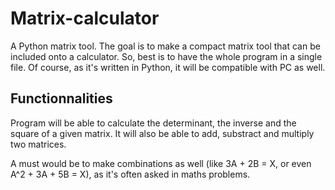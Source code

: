 # Matrix-calculator
A Python matrix tool.
The goal is to make a compact matrix tool that can be included onto a calculator. So, best is to have the whole program in a single file.
Of course, as it's written in Python, it will be compatible with PC as well.

## Functionnalities

Program will be able to calculate the determinant, the inverse and the square of a given matrix.
It will also be able to add, substract and multiply two matrices.

A must would be to make combinations as well (like 3A + 2B = X, or even A^2 + 3A + 5B = X), as it's often asked in maths problems.
